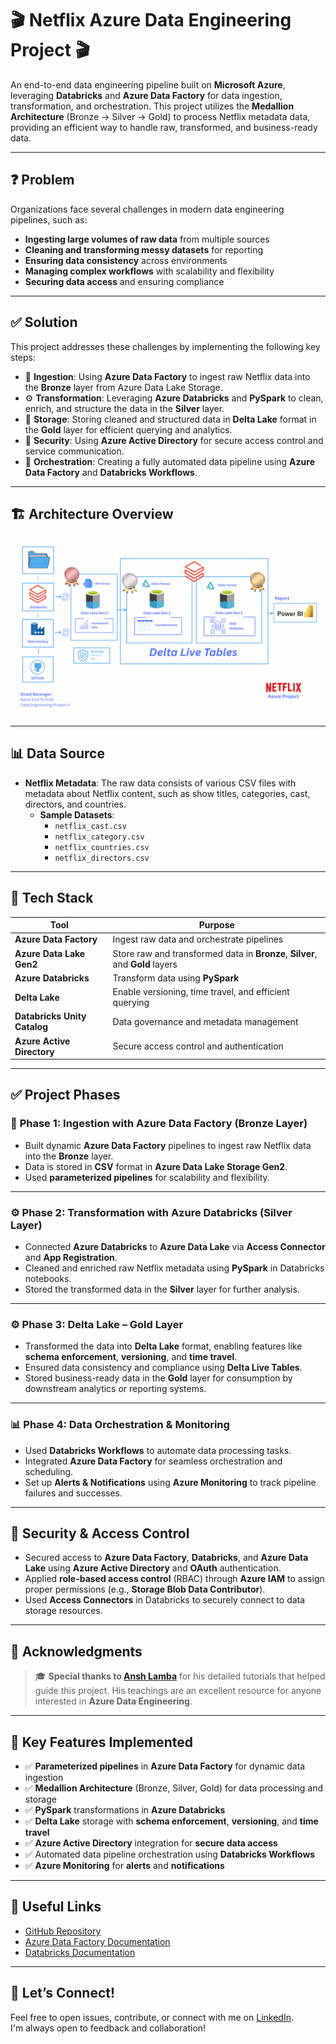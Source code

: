 # 🎬 **Netflix Azure Data Engineering Project** 🎬

An end-to-end data engineering pipeline built on **Microsoft Azure**, leveraging **Databricks** and **Azure Data Factory** for data ingestion, transformation, and orchestration. This project utilizes the **Medallion Architecture** (Bronze → Silver → Gold) to process Netflix metadata data, providing an efficient way to handle raw, transformed, and business-ready data.

---

## ❓ **Problem**

Organizations face several challenges in modern data engineering pipelines, such as:
- **Ingesting large volumes of raw data** from multiple sources
- **Cleaning and transforming messy datasets** for reporting
- **Ensuring data consistency** across environments
- **Managing complex workflows** with scalability and flexibility
- **Securing data access** and ensuring compliance

---

## ✅ **Solution**

This project addresses these challenges by implementing the following key steps:
- 🚀 **Ingestion**: Using **Azure Data Factory** to ingest raw Netflix data into the **Bronze** layer from Azure Data Lake Storage.
- ⚙️ **Transformation**: Leveraging **Azure Databricks** and **PySpark** to clean, enrich, and structure the data in the **Silver** layer.
- 🧠 **Storage**: Storing cleaned and structured data in **Delta Lake** format in the **Gold** layer for efficient querying and analytics.
- 🔐 **Security**: Using **Azure Active Directory** for secure access control and service communication.
- 🧩 **Orchestration**: Creating a fully automated data pipeline using **Azure Data Factory** and **Databricks Workflows**.

---

## 🏗️ **Architecture Overview**

![Netflix Azure Data Engineering Architecture](https://raw.githubusercontent.com/girald02/Azure-Netflix-Project-4/refs/heads/main/img/Azure_Netflix_Project_Architecture.png)

---

## 📊 **Data Source**

- **Netflix Metadata**: The raw data consists of various CSV files with metadata about Netflix content, such as show titles, categories, cast, directors, and countries.
  - **Sample Datasets**:
    - `netflix_cast.csv`
    - `netflix_category.csv`
    - `netflix_countries.csv`
    - `netflix_directors.csv`

---

## 🧩 **Tech Stack**

| Tool                     | Purpose                                     |
|--------------------------|---------------------------------------------|
| **Azure Data Factory**    | Ingest raw data and orchestrate pipelines   |
| **Azure Data Lake Gen2**  | Store raw and transformed data in **Bronze**, **Silver**, and **Gold** layers |
| **Azure Databricks**      | Transform data using **PySpark**            |
| **Delta Lake**            | Enable versioning, time travel, and efficient querying |
| **Databricks Unity Catalog** | Data governance and metadata management |
| **Azure Active Directory** | Secure access control and authentication   |

---

## ✅ **Project Phases**

### 🚀 **Phase 1: Ingestion with Azure Data Factory (Bronze Layer)**

- Built dynamic **Azure Data Factory** pipelines to ingest raw Netflix data into the **Bronze** layer.
- Data is stored in **CSV** format in **Azure Data Lake Storage Gen2**.
- Used **parameterized pipelines** for scalability and flexibility.

---

### ⚙️ **Phase 2: Transformation with Azure Databricks (Silver Layer)**

- Connected **Azure Databricks** to **Azure Data Lake** via **Access Connector** and **App Registration**.
- Cleaned and enriched raw Netflix metadata using **PySpark** in Databricks notebooks.
- Stored the transformed data in the **Silver** layer for further analysis.

---

### ⚙️ **Phase 3: Delta Lake – Gold Layer**

- Transformed the data into **Delta Lake** format, enabling features like **schema enforcement**, **versioning**, and **time travel**.
- Ensured data consistency and compliance using **Delta Live Tables**.
- Stored business-ready data in the **Gold** layer for consumption by downstream analytics or reporting systems.

---

### 📊 **Phase 4: Data Orchestration & Monitoring**

- Used **Databricks Workflows** to automate data processing tasks.
- Integrated **Azure Data Factory** for seamless orchestration and scheduling.
- Set up **Alerts & Notifications** using **Azure Monitoring** to track pipeline failures and successes.

---

## 🔐 **Security & Access Control**

- Secured access to **Azure Data Factory**, **Databricks**, and **Azure Data Lake** using **Azure Active Directory** and **OAuth** authentication.
- Applied **role-based access control** (RBAC) through **Azure IAM** to assign proper permissions (e.g., **Storage Blob Data Contributor**).
- Used **Access Connectors** in Databricks to securely connect to data storage resources.

---

## 🙌 **Acknowledgments**

> 🎓 **Special thanks to [Ansh Lamba](https://github.com/anshlambagit)** for his detailed tutorials that helped guide this project. His teachings are an excellent resource for anyone interested in **Azure Data Engineering**.

---

## 📌 **Key Features Implemented**

- ✅ **Parameterized pipelines** in **Azure Data Factory** for dynamic data ingestion  
- ✅ **Medallion Architecture** (Bronze, Silver, Gold) for data processing and storage  
- ✅ **PySpark** transformations in **Azure Databricks**  
- ✅ **Delta Lake** storage with **schema enforcement**, **versioning**, and **time travel**  
- ✅ **Azure Active Directory** integration for **secure data access**  
- ✅ Automated data pipeline orchestration using **Databricks Workflows**  
- ✅ **Azure Monitoring** for **alerts** and **notifications**  

---

## 📎 **Useful Links**

- [GitHub Repository](https://github.com/yourusername/Netflix-Azure-Data-Engineering-Project)  
- [Azure Data Factory Documentation](https://learn.microsoft.com/en-us/azure/data-factory/introduction)  
- [Databricks Documentation](https://docs.databricks.com/)

---

## 🤝 **Let’s Connect!**

Feel free to open issues, contribute, or connect with me on [LinkedIn](https://www.linkedin.com/in/girald-bacongan-988144174/).  
I'm always open to feedback and collaboration!
